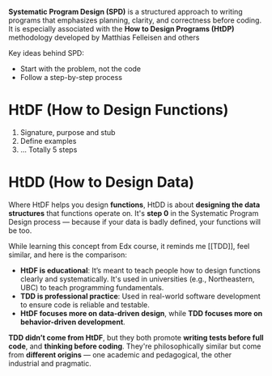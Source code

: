 **Systematic Program Design (SPD)** is a structured approach to writing programs that emphasizes planning, clarity, and correctness before coding. It is especially associated with the **How to Design Programs (HtDP)** methodology developed by Matthias Felleisen and others

Key ideas behind SPD:
- Start with the problem, not the code
- Follow a step-by-step process

# HtDF (How to Design Functions)
1. Signature, purpose and stub
2. Define examples
3. ... Totally 5 steps

# HtDD (How to Design Data)
Where HtDF helps you design **functions**, HtDD is about **designing the data structures** that functions operate on. It's **step 0** in the Systematic Program Design process — because if your data is badly defined, your functions will be too.

While learning this concept from Edx course, it reminds me [[TDD]], feel similar, and here is the comparison:

- **HtDF is educational**: It’s meant to teach people how to design functions clearly and systematically. It's used in universities (e.g., Northeastern, UBC) to teach programming fundamentals.
- **TDD is professional practice**: Used in real-world software development to ensure code is reliable and testable.
- **HtDF focuses more on data-driven design**, while **TDD focuses more on behavior-driven development**.

**TDD didn’t come from HtDF**, but they both promote **writing tests before full code**, and **thinking before coding**. They're philosophically similar but come from **different origins** — one academic and pedagogical, the other industrial and pragmatic.
